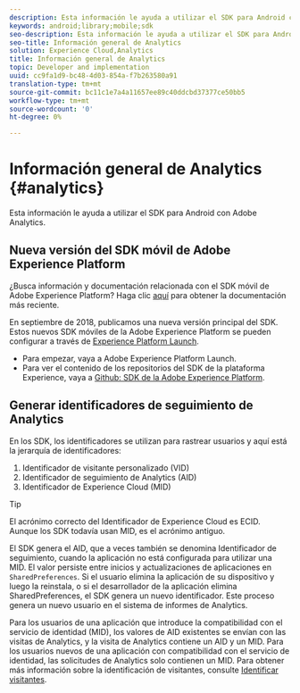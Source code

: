 ```yaml
---
description: Esta información le ayuda a utilizar el SDK para Android con Adobe Analytics.
keywords: android;library;mobile;sdk
seo-description: Esta información le ayuda a utilizar el SDK para Android con Adobe Analytics.
seo-title: Información general de Analytics
solution: Experience Cloud,Analytics
title: Información general de Analytics
topic: Developer and implementation
uuid: cc9fa1d9-bc48-4d03-854a-f7b263580a91
translation-type: tm+mt
source-git-commit: bc11c1e7a4a11657ee89c40ddcbd37377ce50bb5
workflow-type: tm+mt
source-wordcount: '0'
ht-degree: 0%

---
```



# Información general de Analytics {#analytics}

Esta información le ayuda a utilizar el SDK para Android con Adobe Analytics.

## Nueva versión del SDK móvil de Adobe Experience Platform

¿Busca información y documentación relacionada con el SDK móvil de Adobe Experience Platform? Haga clic [aquí](https://aep-sdks.gitbook.io/docs/) para obtener la documentación más reciente.

En septiembre de 2018, publicamos una nueva versión principal del SDK. Estos nuevos SDK móviles de la Adobe Experience Platform se pueden configurar a través de [Experience Platform Launch](https://www.adobe.com/es/experience-platform/launch.html).

* Para empezar, vaya a Adobe Experience Platform Launch.
* Para ver el contenido de los repositorios del SDK de la plataforma Experience, vaya a [Github: SDK de la Adobe Experience Platform](https://github.com/Adobe-Marketing-Cloud/acp-sdks).

## Generar identificadores de seguimiento de Analytics

En los SDK, los identificadores se utilizan para rastrear usuarios y aquí está la jerarquía de identificadores:

1. Identificador de visitante personalizado (VID)
1. Identificador de seguimiento de Analytics (AID)
1. Identificador de Experience Cloud (MID)

>[!TIP]
>
>El acrónimo correcto del Identificador de Experience Cloud es ECID. Aunque los SDK todavía usan MID, es el acrónimo antiguo.

El SDK genera el AID, que a veces también se denomina Identificador de seguimiento, cuando la aplicación no está configurada para utilizar una MID. El valor persiste entre inicios y actualizaciones de aplicaciones en `SharedPreferences`. Si el usuario elimina la aplicación de su dispositivo y luego la reinstala, o si el desarrollador de la aplicación elimina SharedPreferences, el SDK genera un nuevo identificador. Este proceso genera un nuevo usuario en el sistema de informes de Analytics.

Para los usuarios de una aplicación que introduce la compatibilidad con el servicio de identidad (MID), los valores de AID existentes se envían con las visitas de Analytics, y la visita de Analytics contiene un AID y un MID. Para los usuarios nuevos de una aplicación con compatibilidad con el servicio de identidad, las solicitudes de Analytics solo contienen un MID. Para obtener más información sobre la identificación de visitantes, consulte [Identificar visitantes](https://docs.adobe.com/content/help/es-ES/analytics/export/analytics-data-feed/data-feed-contents/datafeeds-visid.html).
